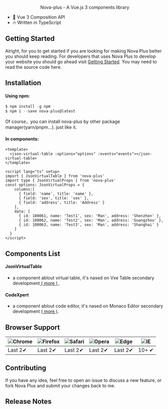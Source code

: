 <p align="center">Nova-plus - A Vue.js 3 components library</p>

- 💪 Vue 3 Composition API
- 🔥 Written in TypeScript

## Getting Started

Alright, for you to get started if you are looking for making Nova Plus better you should keep reading.
For developers that uses Nova Plus to develop your website you should go ahead visit [Getting Started](https://github.com/jingpengju391/vite-build-packages).
You may need to read the source code here.

## Installation

#### Using npm:

```js
$ npm install -g npm
$ npm i --save nova-plus@latest
```

Of course，you can install nova-plus by other package manager(yarn/pnpm...). just like it.

#### In components:

```vue
<template>
  <json-virtual-table :options="options" :events="events"></json-virtual-table>
</template>

<script lang="ts" setup>
import { JsonVirtualTable } from 'nova-plus'
import type { JsonVirtualProps } from 'nova-plus'
const options: JsonVirtualProps = {
  	columns:[
      { field: 'name', title: 'name' },
      { field: 'sex', title: 'sex' },
      { field: 'address', title: 'Address' }
    ],
    data: [
      { id: 100061, name: 'Test1', sex: 'Man', address: 'Shenzhen' },
      { id: 100062, name: 'Test2', sex: 'Man', address: 'Guangzhou' },
      { id: 100063, name: 'Test3', sex: 'Man', address: 'Shanghai' }
    ]
  }
</script>
```

## Components List

#### JsonVirtualTable

- a component ablout virtual table, it's nased on Vxe Table secondary development[ ( more ) ](https://github.com/jingpengju391/vite-build-packages/blob/master/docs/README.TABLE.md).

#### CodeXpert

- a component ablout code editor, it's nased on Monaco Editor secondary development [ ( more )](https://github.com/jingpengju391/vite-build-packages/blob/master/docs/README.CODEXPERT.md).

## Browser Support

| ![Chrome](https://raw.github.com/alrra/browser-logos/master/src/chrome/chrome_48x48.png) | ![Firefox](https://raw.github.com/alrra/browser-logos/master/src/firefox/firefox_48x48.png) | ![Safari](https://raw.github.com/alrra/browser-logos/master/src/safari/safari_48x48.png) | ![Opera](https://raw.github.com/alrra/browser-logos/master/src/opera/opera_48x48.png) | ![Edge](https://raw.github.com/alrra/browser-logos/master/src/edge/edge_48x48.png) | ![IE](https://raw.github.com/alrra/browser-logos/master/src/archive/internet-explorer_9-11/internet-explorer_9-11_48x48.png) |
| ------------------------------------------------------------ | ------------------------------------------------------------ | ------------------------------------------------------------ | ------------------------------------------------------------ | ------------------------------------------------------------ | ------------------------------------------------------------ |
| Last 2✔                                                      | Last 2✔                                                      | Last 2✔                                                      | Last 2✔                                                      | Last 2✔                                                      | 10+ ✔                                                        |

## Contributing

If you have any idea, feel free to open an issue to discuss a new feature, or fork Nova Plus and submit your changes back to me.

## Release Notes

